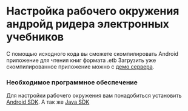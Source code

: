 Настройка рабочего окружения андройд ридера электронных учебников
=================================================================
С помощью исходного кода вы сможете скомпилировать Android приложение для чтения книг формата .etb
Загрузить уже скомпилированное приложение можно с [демо сервера](http://textbooks-demo.it-attractor.net/readers).
### Необходимое программное обеспечение
Для настройки рабочего окружения вам понадобиться установить [Android SDK](https://developer.android.com/sdk/index.html?hl=i).
А так же [Java SDK](http://www.oracle.com/technetwork/java/javase/downloads/jdk7-downloads-1880260.html)


